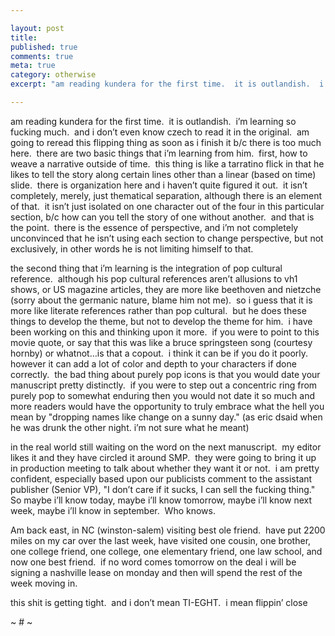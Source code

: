 ```yaml
---

layout: post
title: 
published: true
comments: true
meta: true
category: otherwise
excerpt: "am reading kundera for the first time.  it is outlandish.  i’m learning so fucking much.  and i don’t even know czech to read it in the original.  am going to reread this flipping thing as soon as i finish it b/c there is too much here.  there are two basic things that i’m learning from him.  first, how to weave a narrative outside of time.  this thing is like a tarratino flick in that he likes to tell the story along certain lines other than a linear (based on time) slide.  there is organization here and i haven’t quite figured it out.  it isn’t completely, merely, just thematical separation, although there is an element of that.  it isn’t just isolated on one character out of the four in this particular section, b/c how can you tell the story of one without another.  and that is the point.  there is the essence of perspective, and i’m not completely unconvinced that he isn’t using each section to change perspective, but not exclusively, in other words he is not limiting himself to that."

---
```


am reading kundera for the first time.  it is outlandish.  i’m learning so fucking much.  and i don’t even know czech to read it in the original.  am going to reread this flipping thing as soon as i finish it b/c there is too much here.  there are two basic things that i’m learning from him.  first, how to weave a narrative outside of time.  this thing is like a tarratino flick in that he likes to tell the story along certain lines other than a linear (based on time) slide.  there is organization here and i haven’t quite figured it out.  it isn’t completely, merely, just thematical separation, although there is an element of that.  it isn’t just isolated on one character out of the four in this particular section, b/c how can you tell the story of one without another.  and that is the point.  there is the essence of perspective, and i’m not completely unconvinced that he isn’t using each section to change perspective, but not exclusively, in other words he is not limiting himself to that.

the second thing that i’m learning is the integration of pop cultural reference.  although his pop cultural references aren’t allusions to vh1 shows, or US magazine articles, they are more like beethoven and nietzche (sorry about the germanic nature, blame him not me).  so i guess that it is more like literate references rather than pop cultural.  but he does these things to develop the theme, but not to develop the theme for him.  i have been working on this and thinking upon it more.  if you were to point to this movie quote, or say that this was like a bruce springsteen song (courtesy hornby) or whatnot…is that a copout.  i think it can be if you do it poorly.  however it can add a lot of color and depth to your characters if done correctly.  the bad thing about purely pop icons is that you would date your manuscript pretty distinctly.  if you were to step out a concentric ring from purely pop to somewhat enduring then you would not date it so much and more readers would have the opportunity to truly embrace what the hell you mean by "dropping names like change on a sunny day." (as eric dsaid when he was drunk the other night. i’m not sure what he meant)

in the real world still waiting on the word on the next manuscript.  my editor likes it and they have circled it around SMP.  they were going to bring it up in production meeting to talk about whether they want it or not.  i am pretty confident, especially based upon our publicists comment to the assistant publisher (Senior VP), "I don’t care if it sucks, I can sell the fucking thing."  So maybe i’ll know today, maybe i’ll know tomorrow, maybe i’ll know next week, maybe i’ll know in september.  Who knows.

Am back east, in NC (winston-salem) visiting best ole friend.  have put 2200 miles on my car over the last week, have visited one cousin, one brother, one college friend, one college, one elementary friend, one law school, and now one best friend.  if no word comes tomorrow on the deal i will be signing a nashville lease on monday and then will spend the rest of the week moving in.

this shit is getting tight.  and i don’t mean TI-EGHT.  i mean flippin’ close

~ # ~